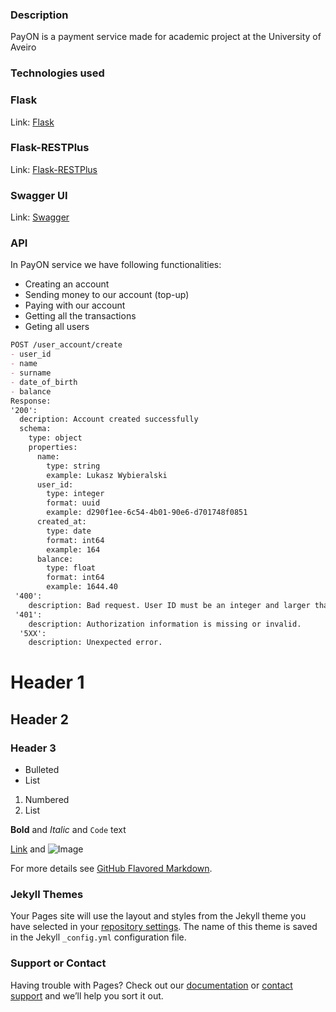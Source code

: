 ### Description
PayON is a payment service made for academic project at the University of Aveiro

### Technologies used

### Flask
<p>Link: <a href="https://palletsprojects.com/p/flask/
" class="issue-link" title="This is a simple issue">Flask</a> </p>

### Flask-RESTPlus
<p>Link: <a href="https://flask-restplus.readthedocs.io/en/stable/
" class="issue-link" title="This is a simple issue">Flask-RESTPlus</a> </p>

### Swagger UI
<p>Link: <a href="https://swagger.io
" class="issue-link" title="This is a simple issue">Swagger</a> </p>

### API

In PayON service we have following functionalities:
- Creating an account
- Sending money to our account (top-up)
- Paying with our account
- Getting all the transactions
- Geting all users

```markdown
POST /user_account/create
- user_id
- name
- surname
- date_of_birth
- balance
Response:
'200':
  decription: Account created successfully
  schema:
    type: object
    properties:
      name:
        type: string
        example: Lukasz Wybieralski
      user_id:
        type: integer
        format: uuid
        example: d290f1ee-6c54-4b01-90e6-d701748f0851
      created_at:
        type: date
        format: int64
        example: 164
      balance:
        type: float
        format: int64
        example: 1644.40
 '400':
    description: Bad request. User ID must be an integer and larger than 0.
 '401':
    description: Authorization information is missing or invalid.
  '5XX':
    description: Unexpected error.
```
    
    
# Header 1
## Header 2
### Header 3

- Bulleted
- List

1. Numbered
2. List

**Bold** and _Italic_ and `Code` text

[Link](url) and ![Image](src)

For more details see [GitHub Flavored Markdown](https://guides.github.com/features/mastering-markdown/).

### Jekyll Themes

Your Pages site will use the layout and styles from the Jekyll theme you have selected in your [repository settings](https://github.com/wybieralski/PayON/settings). The name of this theme is saved in the Jekyll `_config.yml` configuration file.

### Support or Contact

Having trouble with Pages? Check out our [documentation](https://help.github.com/categories/github-pages-basics/) or [contact support](https://github.com/contact) and we’ll help you sort it out.
